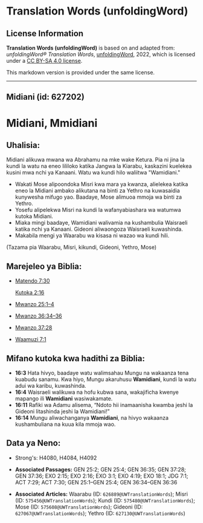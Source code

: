 # Translation Words (unfoldingWord)

## License Information

**Translation Words (unfoldingWord)** is based on and adapted from: _unfoldingWord® Translation Words_, [unfoldingWord](https://unfoldingword.org/utw), 2022, which is licensed under a [CC BY-SA 4.0 license](https://creativecommons.org/licenses/by-sa/4.0/legalcode.en).

This markdown version is provided under the same license.



--------------------------------

## Midiani (id: 627202)

Midiani, Mmidiani
=================

Uhalisia:
---------

Midiani alikuwa mwana wa Abrahamu na mke wake Ketura. Pia ni jina la kundi la watu na eneo lililoko katika Jangwa la Kiarabu, kaskazini kuelekea kusini mwa nchi ya Kanaani. Watu wa kundi hilo waliitwa "Wamidiani."

* Wakati Mose alipoondoka Misri kwa mara ya kwanza, alielekea katika eneo la Midiani ambako alikutana na binti za Yethro na kuwasaidia kunywesha mifugo yao. Baadaye, Mose alimuoa mmoja wa binti za Yethro.
* Yosefu alipelekwa Misri na kundi la wafanyabiashara wa watumwa kutoka Midiani.
* Miaka mingi baadaye, Wamidiani walivamia na kushambulia Waisraeli katika nchi ya Kanaani. Gideoni aliwaongoza Waisraeli kuwashinda.
* Makabila mengi ya Waarabu wa kisasa ni wazao wa kundi hili.

(Tazama pia Waarabu, Misri, kikundi, Gideoni, Yethro, Mose)

Marejeleo ya Biblia:
--------------------

* [Matendo 7:30](https://ref.ly/Acts7:30)

    [Kutoka 2:16](https://ref.ly/Exod2:16)

* [Mwanzo 25:1–4](https://ref.ly/Gen25:1-Gen25:4)
* [Mwanzo 36:34–36](https://ref.ly/Gen36:34-Gen36:36)
* [Mwanzo 37:28](https://ref.ly/Gen37:28)
* [Waamuzi 7:1](https://ref.ly/Judg7:1)

Mifano kutoka kwa hadithi za Biblia:
------------------------------------

* **16:3** Hata hivyo, baadaye watu walimsahau Mungu na wakaanza tena kuabudu sanamu. Kwa hiyo, Mungu akaruhusu **Wamidiani**, kundi la watu adui wa karibu, kuwashinda.
* **16:4** Waisraeli walikuwa na hofu kubwa sana, wakajificha kwenye mapango ili **Wamidiani** wasiwakamate.
* **16:11** Rafiki wa Adamu alisema, “Ndoto hii inamaanisha kwamba jeshi la Gideoni litashinda jeshi la Wamidiani!”
* **16:14** Mungu aliwachanganya **Wamidiani**, na hivyo wakaanza kushambuliana na kuua kila mmoja wao.

Data ya Neno:
-------------

* Strong's: H4080, H4084, H4092

* **Associated Passages:** GEN 25:2; GEN 25:4; GEN 36:35; GEN 37:28; GEN 37:36; EXO 2:15; EXO 2:16; EXO 3:1; EXO 4:19; EXO 18:1; JDG 7:1; ACT 7:29; ACT 7:30; GEN 25:1–GEN 25:4; GEN 36:34–GEN 36:36
* **Associated Articles:** Waarabu (ID: `626889@UWTranslationWords`); Misri (ID: `575456@UWTranslationWords`); Kundi (ID: `575480@UWTranslationWords`); Mose (ID: `575608@UWTranslationWords`); Gideoni (ID: `627067@UWTranslationWords`); Yethro (ID: `627130@UWTranslationWords`)

